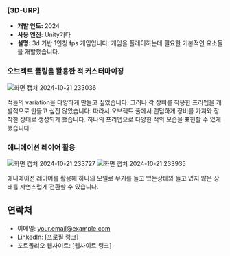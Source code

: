 ### [3D-URP]
- **개발 연도:** 2024
- **사용 엔진:** Unity기타
- **설명:** 3d 기반 1인칭 fps 게임입니다. 게임을 플레이하는데 필요한 기본적인 요소들을 개발했습니다. 

### 오브젝트 풀링을 활용한 적 커스터마이징
![화면 캡처 2024-10-21 233036](https://github.com/user-attachments/assets/5bc1883b-a603-4bb7-ad3b-d5197d222a1b)

적들의 variation을 다양하게 만들고 싶었습니다. 그러나 각 장비를 착용한 프리펩을 개별적으로 만들고 싶진 않았습니다. 따라서 오브젝트 풀에서 랜덤하게 장비를 가져와 장착한 상태로 생성되게 했습니다.
하나의 프리펩으로 다양한 적의 모습을 표현할 수 있게 했습니다.

### 애니메이션 레이어 활용
![화면 캡처 2024-10-21 233727](https://github.com/user-attachments/assets/217910a7-e08d-4829-a095-4d4eb93340c0) ![화면 캡처 2024-10-21 233935](https://github.com/user-attachments/assets/43334e21-f323-4fb5-94f4-d3d10a0277cc)

애니메이션 레이어를 활용해 하나의 모델로 무기를 들고 있는상태와 들고 있지 않은 상태를 자연스럽게 전환할 수 있습니다.


## 연락처
- 이메일: your.email@example.com
- LinkedIn: [프로필 링크]
- 포트폴리오 웹사이트: [웹사이트 링크]
